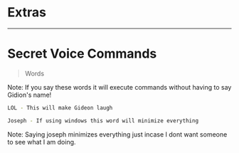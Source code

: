 # Extras

---

# Secret Voice Commands

> Words

Note: If you say these words it will execute commands without having to say Gidion's name!

```sh
LOL - This will make Gideon laugh

Joseph - If using windows this word will minimize everything
```
Note: Saying joseph minimizes everything just incase I dont want someone to see what I am doing.
